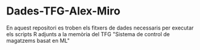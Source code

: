 # Dades-TFG-Alex-Miro
En aquest repositori es troben els fitxers de dades necessaris per executar els scripts R adjunts a la memòria del TFG "Sistema de control de magatzems basat en ML"
